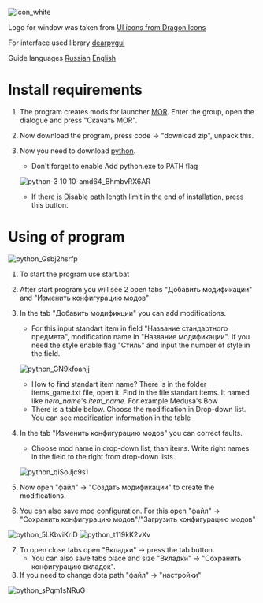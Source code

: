 ![icon_white](https://github.com/Kynomi/SD2MC/assets/98938787/9b451724-0380-467f-a4ab-c8e3301ec60b)

Logo for window was taken from [UI icons from Dragon Icons](https://www.flaticon.com/ru/free-icons/ui)

For interface used library [dearpygui](https://github.com/hoffstadt/DearPyGui)

Guide languages [Russian](../../README.md) [English](Readme.eng.md)
# Install requirements
1. The program creates mods for launcher [MOR](https://vk.com/amir4anmods). Enter the group, open the dialogue and press "Скачать MOR".
2. Now download the program, press code -> "download zip", unpack this.
3. Now you need to download [python](https://python.org/download).
   - Don't forget to enable Add python.exe to PATH flag

   ![python-3 10 10-amd64_BhmbvRX6AR](https://github.com/Kynomi/SD2MC/assets/98938787/a35486f3-a7c8-4b74-9fc4-584dd8cb7815)
   
   - If there is Disable path length limit in the end of installation, press this button.
# Using of program

![python_Gsbj2hsrfp](https://github.com/Kynomi/SD2MC/assets/98938787/057dbf99-95d2-4c9c-93e8-2ba0bc6d0430)

1. To start the program use start.bat
2. After start program you will see 2 open tabs "Добавить модификации" and "Изменить конфигурацию модов"
3. In the tab "Добавить модификции" you can add modifications.
   - For this input standart item in field "Название стандартного предмета", modification name in "Название модификации". If you need the style enable flag "Стиль" and input the number of style in the field.

    ![python_GN9kfoanjj](https://github.com/Kynomi/SD2MC/assets/98938787/b1fc12ba-9d1c-409d-8b59-79f4cc19b1e7)

   - How to find standart item name? There is in the folder items_game.txt file, open it. Find in the file standart items. It named like *hero_name*'s *item_name*. For example Medusa's Bow
   - There is a table below. Choose the modification in Drop-down list. You can see modification information in the table
4. In the tab "Изменить конфигурацию модов" you can correct faults.
   - Choose mod name in drop-down list, than items. Write right names in the field to the right from drop-down lists.

   ![python_qiSoJjc9s1](https://github.com/Kynomi/SD2MC/assets/98938787/b9bad8f6-b199-4222-9056-215ecc1935bb)   

5. Now open "файл" -> "Создать модификации" to create the modifications.
6. You can also save mod configuration. For this open "файл" -> "Сохранить конфигурацию модов"/"Загрузить конфигурацию модов"

![python_5LKbviKriD](https://github.com/Kynomi/SD2MC/assets/98938787/32488023-001e-4534-ad64-d10b41547584)
![python_t119kK2vXv](https://github.com/Kynomi/SD2MC/assets/98938787/51ffd5d3-e323-46df-b630-fb58d18ea186)

7. To open close tabs open "Вкладки" -> press the tab button.
   - You can also save tabs place and size "Вкладки" -> "Сохранить конфигурацию вкладок".
8. If you need to change dota path "файл" -> "настройки"

![python_sPqm1sNRuG](https://github.com/Kynomi/SD2MC/assets/98938787/6bfb9c6a-5ef3-4a23-8316-1631e70869d4)
